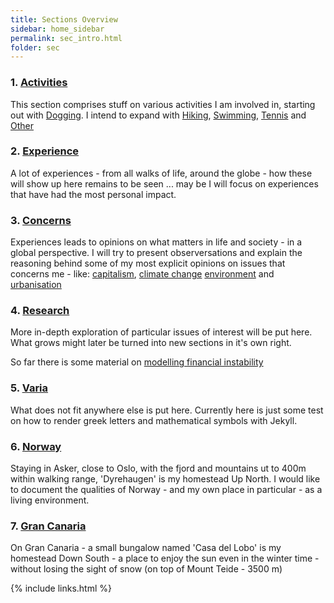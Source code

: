 ```yaml
---
title: Sections Overview
sidebar: home_sidebar
permalink: sec_intro.html
folder: sec
---
```


### 1. [Activities](/act_intro.html)

This section comprises stuff on various activities I am involved in,
starting out with [Dogging](act_dogs.html).
I intend to expand with [Hiking](act_hiking.html),
[Swimming](act_swimming.html),
[Tennis](act_tennis.html) and
[Other](act_other.html)

### 2. [Experience](/exp_intro.html)

A lot of experiences - from all walks of life, around the globe -
how these will show up here remains to be seen ...
may be I will focus on experiences that have had the most
personal impact.


### 3. [Concerns](/cnc_intro.html)

Experiences leads to opinions on what matters in life and society -
in a global perspective.
I will try to present observersations and explain the reasoning behind
some of my most explicit opinions on issues that concerns me - like:
[capitalism](cap_intro.html),
[climate change](clm_intro.html)
[environment](env_intro.html) and
[urbanisation](urb_intro.html)


### 4. [Research](/res_into.html)

More in-depth exploration of particular issues of interest will be put here.
What grows might later be turned into new sections in it's own right.

So far there is some material on
[modelling financial instability](minsky.html)


### 5. [Varia](/var_intro.html)

What does not fit anywhere else is put here.
Currently here is just some test on how to render greek letters
and mathematical symbols with Jekyll.


### 6. [Norway](nor_intro.html)

Staying in Asker, close to Oslo, with the fjord and mountains ut to 400m
within walking range, 'Dyrehaugen' is my homestead Up North.
I would like to document the qualities of Norway - and my own place in
particular - as a living environment.


### 7. [Gran Canaria](/grc_intro.html)

On Gran Canaria - a small bungalow named 'Casa del Lobo' is my homestead
Down South -
a place to enjoy the sun even in the winter time - without losing the
sight of snow (on top of Mount Teide - 3500 m)


 
{% include links.html %}
